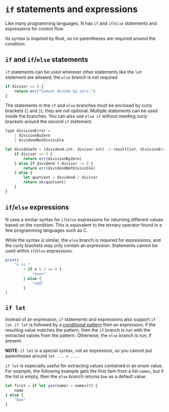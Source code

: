 # `if` statements and expressions

Like many programming languages, N has `if` and `if`/`else` statements and
expressions for control flow.

Its syntax is inspired by Rust, so no parentheses are required around the
condition. <!-- However, for aesthetic reasons, omitting parentheses is
discouraged and may be required in a future version of N. -->

## `if` and `if`/`else` statements

`if` statements can be used wherever other statements like the `let` statement
are allowed; the `else` branch is not required.

```js
if divisor == 0 {
	return err("Cannot divide by zero.")
}
```

The statements in the `if` and `else` branches must be enclosed by curly
brackets (`{` and `}`); they are not optional. Multiple statements can be used
inside the branches. You can also use `else if` without needing curly brackets
around the second `if` statement.

```js
type divisionError =
	| divisionByZero
	| dividendNotDivisible

let divideSafe = (dividend:int, divisor:int) -> result[int, divisionError] {
	if divisor == 0 {
		return err(divisionByZero)
	} else if dividend % divisor ~= 0 {
		return err(dividendNotDivisible)
	} else {
		let quotient = dividend / divisor
		return ok(quotient)
	}
}
```

## `if`/`else` expressions

N uses a similar syntax for `if`/`else` expressions for returning different
values based on the condition. This is equivalent to the ternary operator found
in a few programming languages such as C.

While the syntax is similar, the `else` branch is required for expressions, and
the curly brackets may only contain an expression. Statements cannot be used
within `if`/`else` expressions.

```js
print(
	"n is "
		+ if n % 2 == 0 {
			"even"
		} else {
			"odd"
		}
)
```

## `if let`

Instead of an expression, `if` statements and expressions also support `if let`.
`if let` is followed by a [conditional
pattern](./destructuring.md#conditional-patterns) then an expression; if the
resulting value matches the pattern, then the `if` branch is run with the
extracted values from the pattern. Otherwise, the `else` branch is run, if
present.

**NOTE**: `if let` is a special syntax, not an expression, so you cannot put
parentheses around `let ... = ...`.

`if let` is especially useful for extracting values contained in an enum value.
For example, the following example gets the first item from a list `names`, but
if the list is empty, then the `else` branch returns `Doe` as a default value.

```js
let first = if let yes(name) = names[0] {
	name
} else {
	"Doe"
}
```
